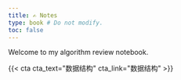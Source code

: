```yaml
---
title: ✍️ Notes
type: book # Do not modify.
toc: false
---
```


Welcome to my algorithm review notebook.

{{< cta cta_text="数据结构" cta_link="数据结构" >}}
